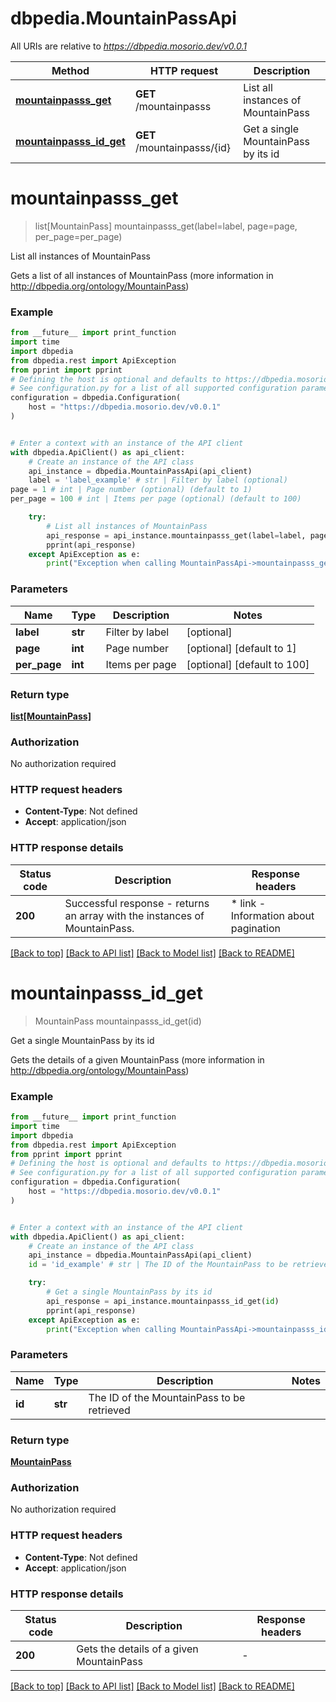 # dbpedia.MountainPassApi

All URIs are relative to *https://dbpedia.mosorio.dev/v0.0.1*

Method | HTTP request | Description
------------- | ------------- | -------------
[**mountainpasss_get**](MountainPassApi.md#mountainpasss_get) | **GET** /mountainpasss | List all instances of MountainPass
[**mountainpasss_id_get**](MountainPassApi.md#mountainpasss_id_get) | **GET** /mountainpasss/{id} | Get a single MountainPass by its id


# **mountainpasss_get**
> list[MountainPass] mountainpasss_get(label=label, page=page, per_page=per_page)

List all instances of MountainPass

Gets a list of all instances of MountainPass (more information in http://dbpedia.org/ontology/MountainPass)

### Example

```python
from __future__ import print_function
import time
import dbpedia
from dbpedia.rest import ApiException
from pprint import pprint
# Defining the host is optional and defaults to https://dbpedia.mosorio.dev/v0.0.1
# See configuration.py for a list of all supported configuration parameters.
configuration = dbpedia.Configuration(
    host = "https://dbpedia.mosorio.dev/v0.0.1"
)


# Enter a context with an instance of the API client
with dbpedia.ApiClient() as api_client:
    # Create an instance of the API class
    api_instance = dbpedia.MountainPassApi(api_client)
    label = 'label_example' # str | Filter by label (optional)
page = 1 # int | Page number (optional) (default to 1)
per_page = 100 # int | Items per page (optional) (default to 100)

    try:
        # List all instances of MountainPass
        api_response = api_instance.mountainpasss_get(label=label, page=page, per_page=per_page)
        pprint(api_response)
    except ApiException as e:
        print("Exception when calling MountainPassApi->mountainpasss_get: %s\n" % e)
```

### Parameters

Name | Type | Description  | Notes
------------- | ------------- | ------------- | -------------
 **label** | **str**| Filter by label | [optional] 
 **page** | **int**| Page number | [optional] [default to 1]
 **per_page** | **int**| Items per page | [optional] [default to 100]

### Return type

[**list[MountainPass]**](MountainPass.md)

### Authorization

No authorization required

### HTTP request headers

 - **Content-Type**: Not defined
 - **Accept**: application/json

### HTTP response details
| Status code | Description | Response headers |
|-------------|-------------|------------------|
**200** | Successful response - returns an array with the instances of MountainPass. |  * link - Information about pagination <br>  |

[[Back to top]](#) [[Back to API list]](../README.md#documentation-for-api-endpoints) [[Back to Model list]](../README.md#documentation-for-models) [[Back to README]](../README.md)

# **mountainpasss_id_get**
> MountainPass mountainpasss_id_get(id)

Get a single MountainPass by its id

Gets the details of a given MountainPass (more information in http://dbpedia.org/ontology/MountainPass)

### Example

```python
from __future__ import print_function
import time
import dbpedia
from dbpedia.rest import ApiException
from pprint import pprint
# Defining the host is optional and defaults to https://dbpedia.mosorio.dev/v0.0.1
# See configuration.py for a list of all supported configuration parameters.
configuration = dbpedia.Configuration(
    host = "https://dbpedia.mosorio.dev/v0.0.1"
)


# Enter a context with an instance of the API client
with dbpedia.ApiClient() as api_client:
    # Create an instance of the API class
    api_instance = dbpedia.MountainPassApi(api_client)
    id = 'id_example' # str | The ID of the MountainPass to be retrieved

    try:
        # Get a single MountainPass by its id
        api_response = api_instance.mountainpasss_id_get(id)
        pprint(api_response)
    except ApiException as e:
        print("Exception when calling MountainPassApi->mountainpasss_id_get: %s\n" % e)
```

### Parameters

Name | Type | Description  | Notes
------------- | ------------- | ------------- | -------------
 **id** | **str**| The ID of the MountainPass to be retrieved | 

### Return type

[**MountainPass**](MountainPass.md)

### Authorization

No authorization required

### HTTP request headers

 - **Content-Type**: Not defined
 - **Accept**: application/json

### HTTP response details
| Status code | Description | Response headers |
|-------------|-------------|------------------|
**200** | Gets the details of a given MountainPass |  -  |

[[Back to top]](#) [[Back to API list]](../README.md#documentation-for-api-endpoints) [[Back to Model list]](../README.md#documentation-for-models) [[Back to README]](../README.md)

